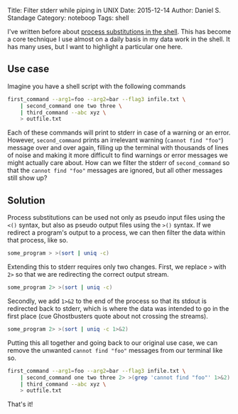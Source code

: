 Title: Filter stderr while piping in UNIX
Date: 2015-12-14
Author: Daniel S. Standage
Category: noteboop
Tags: shell

I've written before about [process substitutions in the shell](https://biowize.wordpress.com/2013/10/11/commands-in-place-of-program-arguments/).
This has become a core technique I use almost on a daily basis in my data work in the shell.
It has many uses, but I want to highlight a particular one here.

## Use case

Imagine you have a shell script with the following commands

```bash
first_command --arg1=foo --arg2=bar --flag3 infile.txt \
    | second_command one two three \
    | third_command --abc xyz \
    > outfile.txt
```

Each of these commands will print to stderr in case of a warning or an error.
However, `second_command` prints an irrelevant warning (`cannot find "foo"`) message over and over again, filling up the terminal with thousands of lines of noise and making it more difficult to find warnings or error messages we might actually care about.
How can we filter the stderr of `second_command` so that the `cannot find "foo"` messages are ignored, but all other messages still show up?

## Solution

Process substitutions can be used not only as pseudo input files using the `<()` syntax, but also as pseudo output files using the `>()` syntax.
If we redirect a program's output to a process, we can then filter the data within that process, like so.

```bash
some_program > >(sort | uniq -c)
```

Extending this to stderr requires only two changes.
First, we replace `>` with `2>` so that we are redirecting the correct output stream.

```bash
some_program 2> >(sort | uniq -c)
```

Secondly, we add `1>&2` to the end of the process so that its stdout is redirected back to stderr, which is where the data was intended to go in the first place (cue Ghostbusters quote about not crossing the streams).

```bash
some_program 2> >(sort | uniq -c 1>&2)
```

Putting this all together and going back to our original use case, we can remove the unwanted `cannot find "foo"` messages from our terminal like so.

```bash
first_command --arg1=foo --arg2=bar --flag3 infile.txt \
    | second_command one two three 2> >(grep 'cannot find "foo"' 1>&2) \
    | third_command --abc xyz \
    > outfile.txt
```

That's it!
